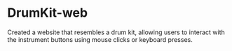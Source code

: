 # DrumKit-web
Created a website that resembles a drum kit, allowing users to interact with the instrument buttons using mouse clicks or keyboard presses.
